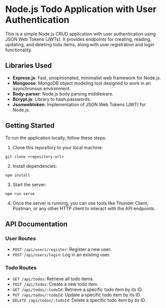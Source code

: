 # Node.js Todo Application with User Authentication

This is a simple Node.js CRUD application with user authentication using JSON Web Tokens (JWTs). It provides endpoints for creating, reading, updating, and deleting todo items, along with user registration and login functionality.

## Libraries Used

- **Express.js**: Fast, unopinionated, minimalist web framework for Node.js.
- **Mongoose**: MongoDB object modeling tool designed to work in an asynchronous environment.
- **Body-parser**: Node.js body parsing middleware.
- **Bcrypt.js**: Library to hash passwords.
- **Jsonwebtoken**: Implementation of JSON Web Tokens (JWT) for Node.js.

## Getting Started

To run the application locally, follow these steps:

1. Clone this repository to your local machine:

```
git clone <repository-url>
```

2. Install dependencies:
```
npm install
```

3. Start the server:

```
npm run serve
```

4. Once the server is running, you can use tools like Thunder Client, Postman, or any other HTTP client to interact with the API endpoints.

## API Documentation

### User Routes

- `POST /api/users/register`: Register a new user.
- `POST /api/users/login`: Log in an existing user.

### Todo Routes

- `GET /api/todos`: Retrieve all todo items.
- `POST /api/todos`: Create a new todo item.
- `GET /api/todos/:todoId`: Retrieve a specific todo item by its ID.
- `PUT /api/todos/:todoId`: Update a specific todo item by its ID.
- `DELETE /api/todos/:todoId`: Delete a specific todo item by its ID.
